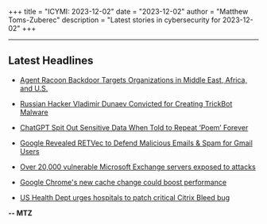 +++
title = "ICYMI: 2023-12-02"
date = "2023-12-02"
author = "Matthew Toms-Zuberec"
description = "Latest stories in cybersecurity for 2023-12-02"
+++

---------------------------------------------------------------------------
## Latest Headlines
- [Agent Racoon Backdoor Targets Organizations in Middle East, Africa, and U.S.](https://thehackernews.com/2023/12/agent-racoon-backdoor-targets.html)

- [Russian Hacker Vladimir Dunaev Convicted for Creating TrickBot Malware](https://thehackernews.com/2023/12/russian-hacker-vladimir-dunaev.html)

- [ChatGPT Spit Out Sensitive Data When Told to Repeat ‘Poem’ Forever](https://www.wired.com/story/chatgpt-poem-forever-security-roundup/)

- [Google Revealed RETVec to Defend Malicious Emails & Spam for Gmail Users](https://cybersecuritynews.com/google-revealed-retvec-to-defend-malicious-emails-spam-for-gmail-users/)

- [Over 20,000 vulnerable Microsoft Exchange servers exposed to attacks](https://www.bleepingcomputer.com/news/security/over-20-000-vulnerable-microsoft-exchange-servers-exposed-to-attacks/)

- [Google Chrome's new cache change could boost performance](https://www.bleepingcomputer.com/news/google/google-chromes-new-cache-change-could-boost-performance/)

- [US Health Dept urges hospitals to patch critical Citrix Bleed bug](https://www.bleepingcomputer.com/news/security/us-health-dept-urges-hospitals-to-patch-critical-citrix-bleed-bug/)

**-- MTZ**